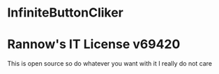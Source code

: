 # InfiniteButtonCliker
Rannow's IT License v69420
=======================
This is open source so do whatever you want with it I really do not care 
